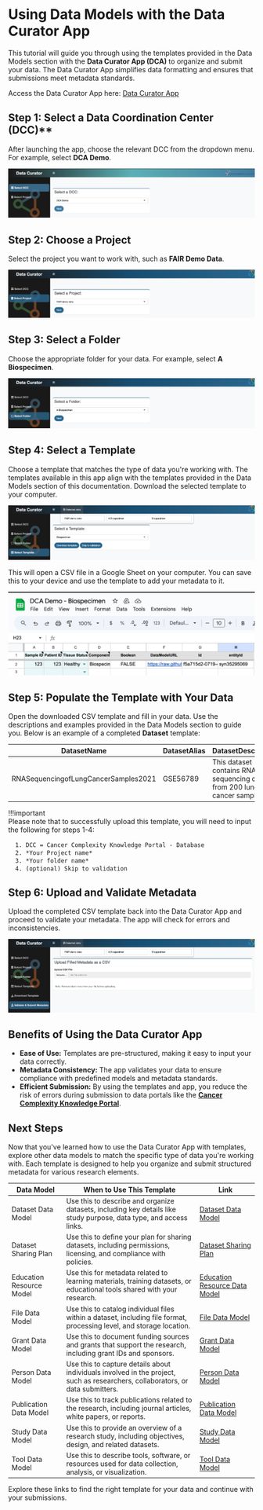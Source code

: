 # Using Data Models with the Data Curator App

This tutorial will guide you through using the templates provided in the Data Models section with the **Data Curator App (DCA)** to organize and submit your data. The Data Curator App simplifies data formatting and ensures that submissions meet metadata standards.  

Access the Data Curator App here: [Data Curator App](https://dca.app.sagebionetworks.org/)


## Step 1: Select a Data Coordination Center (DCC)**

After launching the app, choose the relevant DCC from the dropdown menu. For example, select **DCA Demo**.

![Step 1: Select a DCC](../assets/dca-tutorial/select_dcc.png)


## Step 2: Choose a Project

Select the project you want to work with, such as **FAIR Demo Data**.

![Step 2: Select a Project](../assets/dca-tutorial/select_project.png)


## Step 3: Select a Folder

Choose the appropriate folder for your data. For example, select **A Biospecimen**.

![Step 3: Select a Folder](../assets/dca-tutorial/select_folder.png)


## Step 4: Select a Template

Choose a template that matches the type of data you're working with. The templates available in this app align with the templates provided in the Data Models section of this documentation. Download the selected template to your computer.

![Step 4: Select a Template](../assets/dca-tutorial/select_template.png)


This will open a CSV file in a Google Sheet on your computer. You can save this to your device and use the template to add your metadata to it.

![Step 4: Biospecimen Template](../assets/dca-tutorial/dca_demo_biospecimen_template.png)


## Step 5: Populate the Template with Your Data

Open the downloaded CSV template and fill in your data. Use the descriptions and examples provided in the Data Models section to guide you. Below is an example of a completed **Dataset** template:

| **DatasetName** | **DatasetAlias** | **DatasetDescription** | **DatasetUrl** | **DatasetAssay** | **DatasetSpecies** | **DatasetTumorType** | **DatasetTissue** | **DatasetFileFormats** | **DatasetGrantNumber** | **DatasetPubmedId** | **DatasetView** | **DatasetView_id** |
|---|---|---|---|---|---|---|---|---|---|---|---|---|
| RNASequencingofLungCancerSamples2021 | GSE56789 | This dataset contains RNA sequencing data from 200 lung cancer samples... | [https://www.ncbi.nlm.nih.gov/geo/query/acc.cgi?acc=GSE56789](https://www.ncbi.nlm.nih.gov/geo/query/acc.cgi?acc=GSE56789) | RNASequencing | Homo sapiens | Glioblastoma | Lung | CSV,PDF | CA209971 | Not applicable | | |

!!!important  
    Please note that to successfully upload this template, you will need to input the following for steps 1-4:
      
      1. DCC = Cancer Complexity Knowledge Portal - Database
      2. *Your Project name*
      3. *Your folder name*
      4. (optional) Skip to validation



## Step 6: Upload and Validate Metadata

Upload the completed CSV template back into the Data Curator App and proceed to validate your metadata. The app will check for errors and inconsistencies.

![Step 6: Upload CSV](../assets/dca-tutorial/validate_submit_metadata.png)


## Benefits of Using the Data Curator App
- **Ease of Use:** Templates are pre-structured, making it easy to input your data correctly.
- **Metadata Consistency:** The app validates your data to ensure compliance with predefined models and metadata standards.
- **Efficient Submission:** By using the templates and app, you reduce the risk of errors during submission to data portals like the [**Cancer Complexity Knowledge Portal**](https://www.cancercomplexity.synapse.org/).


## Next Steps

Now that you've learned how to use the Data Curator App with templates, explore other data models to match the specific type of data you're working with. Each template is designed to help you organize and submit structured metadata for various research elements.

| **Data Model**            | **When to Use This Template**                                 | **Link**                                |
|---------------------------|---------------------------------------------------------------|------------------------------------------|
| Dataset Data Model        | Use this to describe and organize datasets, including key details like study purpose, data type, and access links. | [Dataset Data Model](../model/dataset.md) |
| Dataset Sharing Plan      | Use this to define your plan for sharing datasets, including permissions, licensing, and compliance with policies. | [Dataset Sharing Plan](../model/DataDSP.md) |
| Education Resource Model  | Use this for metadata related to learning materials, training datasets, or educational tools shared with your research. | [Education Resource Data Model](../model/education.md) |
| File Data Model           | Use this to catalog individual files within a dataset, including file format, processing level, and storage location. | [File Data Model](../model/file.md)      |
| Grant Data Model          | Use this to document funding sources and grants that support the research, including grant IDs and sponsors. | [Grant Data Model](../model/grant.md)    |
| Person Data Model         | Use this to capture details about individuals involved in the project, such as researchers, collaborators, or data submitters. | [Person Data Model](../model/person.md)  |
| Publication Data Model    | Use this to track publications related to the research, including journal articles, white papers, or reports. | [Publication Data Model](../model/publication.md) |
| Study Data Model          | Use this to provide an overview of a research study, including objectives, design, and related datasets. | [Study Data Model](../model/study.md)    |
| Tool Data Model           | Use this to describe tools, software, or resources used for data collection, analysis, or visualization. | [Tool Data Model](../model/tool.md)      |

Explore these links to find the right template for your data and continue with your submissions.
